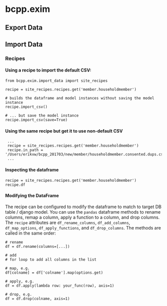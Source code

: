 # bcpp.exim

## Export Data

## Import Data

### Recipes

#### Using a recipe to import the default CSV:
    
    from bcpp.exim.import_data import site_recipes
    
    recipe = site_recipes.recipes.get('member.householdmember')
    
    # builds the dataframe and model instances without saving the model instance
    recipe.import_csv()
    
    # ... but save the model instance 
    recipe.import_csv(save=True)

#### Using the same recipe but get it to use non-default CSV

     ...
     recipe = site_recipes.recipes.get('member.householdmember')
     recipe.in_path = '/Users/erikvw/bcpp_201703/new/member/householdmember.consented.dups.csv'
     ...
     
#### Inspecting the dataframe

    recipe = site_recipes.recipes.get('member.householdmember')
    recipe.df
    
#### Modifying the DataFrame

The recipe can be configured to modify the dataframe to match to target DB table / django model. You can use the `pandas` dataframe methods to rename columns, remap a column, apply a function to a column, and drop columns. The `recipe` attributes are `df_rename_columns`, `df_add_columns`, `df_map_options`, `df_apply_functions`, and `df_drop_columns`. The methods are called in the same order:

    # rename
    df = df.rename(columns=[...])

    # add
    # for loop to add all columns in the list

    # map, e.g.
    df[colname] = df['colname'].map(options.get)
    
    # apply, e.g.
    df = df.apply(lambda row: your_func(row), axis=1)
    
    # drop, e.g.
    df = df.drop(colname, axis=1)


